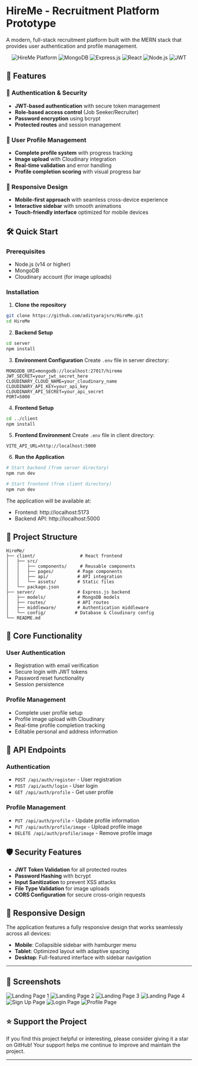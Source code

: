 # HireMe - Recruitment Platform Prototype

A modern, full-stack recruitment platform built with the MERN stack that provides user authentication and profile management.

<div align="center">

![HireMe Platform](https://img.shields.io/badge/Platform-Recruitment-blue) 
![MongoDB](https://img.shields.io/badge/MongoDB-4EA94B?logo=mongodb&logoColor=white)
![Express.js](https://img.shields.io/badge/Express.js-000000?logo=express&logoColor=white)
![React](https://img.shields.io/badge/React-20232A?logo=react&logoColor=61DAFB)
![Node.js](https://img.shields.io/badge/Node.js-339933?logo=nodedotjs&logoColor=white)
![JWT](https://img.shields.io/badge/Auth-JWT-orange?logo=jsonwebtokens)

</div>

## 🚀 Features

### 🔐 Authentication & Security
- **JWT-based authentication** with secure token management
- **Role-based access control** (Job Seeker/Recruiter)
- **Password encryption** using bcrypt
- **Protected routes** and session management

### 👤 User Profile Management
- **Complete profile system** with progress tracking
- **Image upload** with Cloudinary integration
- **Real-time validation** and error handling
- **Profile completion scoring** with visual progress bar

### 📱 Responsive Design
- **Mobile-first approach** with seamless cross-device experience
- **Interactive sidebar** with smooth animations
- **Touch-friendly interface** optimized for mobile devices

## 🛠 Quick Start

### Prerequisites
- Node.js (v14 or higher)
- MongoDB
- Cloudinary account (for image uploads)

### Installation

1. **Clone the repository**
```bash
git clone https://github.com/adityarajsrv/HireMe.git
cd HireMe
```

2. **Backend Setup**
```bash
cd server
npm install
```

3. **Environment Configuration**
Create `.env` file in server directory:
```env
MONGODB_URI=mongodb://localhost:27017/hireme
JWT_SECRET=your_jwt_secret_here
CLOUDINARY_CLOUD_NAME=your_cloudinary_name
CLOUDINARY_API_KEY=your_api_key
CLOUDINARY_API_SECRET=your_api_secret
PORT=5000
```

4. **Frontend Setup**
```bash
cd ../client
npm install
```

5. **Frontend Environment**
Create `.env` file in client directory:
```env
VITE_API_URL=http://localhost:5000
```

6. **Run the Application**
```bash
# Start backend (from server directory)
npm run dev

# Start frontend (from client directory)
npm run dev
```

The application will be available at:
- Frontend: http://localhost:5173
- Backend API: http://localhost:5000

## 📁 Project Structure

```
HireMe/
├── client/                 # React frontend
│   ├── src/
│   │   ├── components/     # Reusable components
│   │   ├── pages/         # Page components
│   │   ├── api/           # API integration
│   │   └── assets/        # Static files
│   └── package.json
├── server/                # Express.js backend
│   ├── models/            # MongoDB models
│   ├── routes/            # API routes
│   ├── middleware/        # Authentication middleware
│   └── config/           # Database & Cloudinary config
└── README.md
```

## 🎯 Core Functionality

### User Authentication
- Registration with email verification
- Secure login with JWT tokens
- Password reset functionality
- Session persistence

### Profile Management
- Complete user profile setup
- Profile image upload with Cloudinary
- Real-time profile completion tracking
- Editable personal and address information

## 🔌 API Endpoints

### Authentication
- `POST /api/auth/register` - User registration
- `POST /api/auth/login` - User login
- `GET /api/auth/profile` - Get user profile

### Profile Management
- `PUT /api/auth/profile` - Update profile information
- `PUT /api/auth/profile/image` - Upload profile image
- `DELETE /api/auth/profile/image` - Remove profile image

## 🛡 Security Features

- **JWT Token Validation** for all protected routes
- **Password Hashing** with bcrypt
- **Input Sanitization** to prevent XSS attacks
- **File Type Validation** for image uploads
- **CORS Configuration** for secure cross-origin requests

## 📱 Responsive Design

The application features a fully responsive design that works seamlessly across all devices:

- **Mobile**: Collapsible sidebar with hamburger menu
- **Tablet**: Optimized layout with adaptive spacing
- **Desktop**: Full-featured interface with sidebar navigation

---

## 📸 Screenshots

![Landing Page 1](https://raw.githubusercontent.com/adityarajsrv/HireMe/main/client/src/assets/LandingPage1.png)
![Landing Page 2](https://raw.githubusercontent.com/adityarajsrv/HireMe/main/client/src/assets/LandingPage2.png)
![Landing Page 3](https://raw.githubusercontent.com/adityarajsrv/HireMe/main/client/src/assets/LandingPage3.png)
![Landing Page 4](https://raw.githubusercontent.com/adityarajsrv/HireMe/main/client/src/assets/LandingPage4.png)
![Sign Up Page](https://raw.githubusercontent.com/adityarajsrv/HireMe/main/client/src/assets/SignUpPage.png)
![Login Page](https://raw.githubusercontent.com/adityarajsrv/HireMe/main/client/src/assets/LoginPage.png)
![Profile Page](https://raw.githubusercontent.com/adityarajsrv/HireMe/main/client/src/assets/ProfilePage.png)

## ⭐ Support the Project

If you find this project helpful or interesting, please consider giving it a star on GitHub! Your support helps me continue to improve and maintain the project.

---
